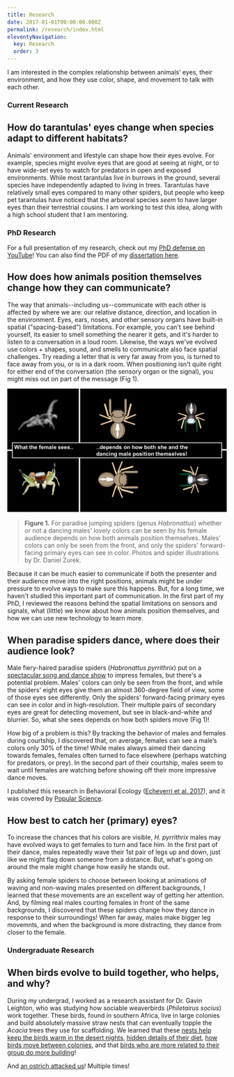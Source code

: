 ```yaml
---
title: Research
date: 2017-01-01T00:00:00.000Z
permalink: /research/index.html
eleventyNavigation:
  key: Research
  order: 3
---
```

I am interested in the complex relationship between animals’ eyes, their environment, and how they use color, shape, and movement to talk with each other.

### Current Research

## How do tarantulas' eyes change when species adapt to different habitats?

Animals' environment and lifestyle can shape how their eyes evolve. For example, species might evolve eyes that are good at seeing at night, or to have wide-set eyes to watch for predators in open and exposed environments.  While most tarantulas live in burrows in the ground, several species have independently adapted to living in trees.  Tarantulas have relatively small eyes compared to many other spiders, but people who keep pet tarantulas have noticed that the arboreal species *seem* to have larger eyes than their terrestrial cousins. I am working to test this idea, along with a high school student that I am mentoring. 

### PhD Research

For a full presentation of my research, check out my [PhD defense on YouTube](https://www.youtube.com/watch?v=qQAAh4lfF78&t=416s)! You can also find the PDF of my [dissertation here](http://d-scholarship.pitt.edu/37706/).

## How does how animals position themselves change how they can communicate?

The way that animals--including us--communicate with each other is affected by where we are: our relative distance, direction, and location in the environment. Eyes, ears, noses, and other sensory organs have built-in spatial ("spacing-based") limitations. For example, you can't see behind yourself, its easier to smell something the nearer it gets, and it's harder to listen to a conversation in a loud room. Likewise, the ways we've evolved use colors + shapes, sound, and smells to communicate also face spatial challenges. Try reading a letter that is very far away from you, is turned to face away from you, or is in a dark room. When positioning isn't quite right for either end of the conversation (the sensory organ or the signal), you might miss out on part of the message (Fig 1). 

![](/static/img/hapy-alignment_text.png "Fig 1. Color communication in Habronattus requires signal alignment")

> **Figure 1.** For paradise jumping spiders (genus *Habronattus*) whether or not a dancing males' lovely colors can be seen by his female audience depends on how both animals position themselves. Males' colors can only be seen from the front, and only the spiders' forward-facing primary eyes can see in color. Photos and spider illustrations by Dr. Daniel Zurek.

Because it can be much easier to communicate if both the presenter and their audience move into the right positions, animals might be under pressure to evolve ways to make sure this happens. But, for a long time, we haven't studied this important part of communication. In the first part of my PhD, I reviewed the reasons behind the spatial limitations on sensors and signals, what (little) we know about how animals position themselves, and how we can use new technology to learn more.

## When paradise spiders dance, where does their audience look?

Male fiery-haired paradise spiders (*Habronattus pyrrithrix*) put on a [spectacular song and dance show](https://www.youtube.com/watch?v=YEQ3KM4tKLc) to impress females, but there's a potential problem. Males' colors can only be seen from the front, and while the spiders' eight eyes give them an almost 360-degree field of view, some of those eyes see differently. Only the spiders' forward-facing primary eyes can see in color and in high-resolution. Their multiple pairs of secondary eyes are great for detecting movement, but see in black-and-white and blurrier. So, what she sees depends on how both spiders move (Fig 1)!

How big of a problem is this? By tracking the behavior of males and females during courtship, I discovered that, on average, females can see a male’s colors only 30% of the time! While males always aimed their dancing towards females, females often turned to face elsewhere (perhaps watching for predators, or prey). In the second part of their courtship, males seem to wait until females are watching before showing off their more impressive dance moves.

I published this research in Behavioral Ecology ([Echeverri et al. 2017](https://academic.oup.com/beheco/article/28/6/1445/4091426)), and it was covered by [Popular Science](https://www.popsci.com/jumping-spiders-dance-moves).

## How best to catch her (primary) eyes?

To increase the chances that his colors are visible, *H. pyrrithrix* males may have evolved ways to get females to turn and face him.  In the first part of their dance, males repeatedly wave their 1st pair of legs up and down, just like we might flag down someone from a distance. But, what's going on around the male might change how easily he stands out.

By asking female spiders to choose between looking at animations of waving and non-waving males presented on different backgrounds, I learned that these movements are an excellent way of getting her attention. And, by filming real males courting females in front of the same backgrounds, I discovered that these spiders change how they dance in response to their surroundings! When far away, males make bigger leg movemnts, and when the background is more distracting, they dance from closer to the female. 

### Undergraduate Research

## When birds evolve to build together, who helps, and why?

During my undergrad, I worked as a research assistant for Dr. Gavin Leighton, who was studying how sociable weaverbirds (*Philetairus socius*) work together. These birds, found in southern Africa, live in large colonies and build absolutely massive straw nests that can eventually topple the *Acacia* trees they use for scaffolding. We learned that these [nests help keep the birds warm in the desert nights](https://journals.sagepub.com/doi/abs/10.3184/175815514X14151918723245), [hidden details of their diet](https://journals.sagepub.com/doi/abs/10.3184/175815515X14289391219157), [how birds move between colonies](https://link.springer.com/content/pdf/10.1007/s10336-015-1307-1.pdf), and that [birds who are more related to their group do more building](https://link.springer.com/article/10.1007/s00265-015-1996-8)! 

And [an ostrich attacked us](https://scienceoutside.com/portfolio/the-angry-ostrich/)! Multiple times!